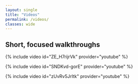 ```yaml
---
layout: single
title: "Videos"
permalink: /videos/
classes: wide
---
```


## Short, focused walkthroughs

{% include video id="ZE_H7rijrVk" provider="youtube" %}

{% include video id="SNDKvd-gorE" provider="youtube" %}

{% include video id="zUvRv5JrItk" provider="youtube" %}
